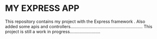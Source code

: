 MY EXPRESS APP
====
This repository contains my project with the Express framework .
Also  added some apis and controllers...........................................................
This project is still a work in progress.........................

